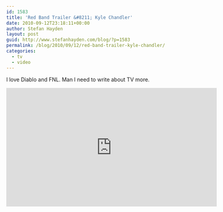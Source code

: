 ```yaml
---
id: 1583
title: 'Red Band Trailer &#8211; Kyle Chandler'
date: 2010-09-12T23:18:11+00:00
author: Stefan Hayden
layout: post
guid: http://www.stefanhayden.com/blog/?p=1583
permalink: /blog/2010/09/12/red-band-trailer-kyle-chandler/
categories:
  - tv
  - video
---
```

I love Diablo and FNL. Man I need to write about TV more.

<iframe width="560" height="315" src="https://www.youtube.com/embed/aMEy8wZOGDM?fs=1&amp;hl=en_US" title="YouTube video player" frameborder="0" allow="accelerometer; autoplay; clipboard-write; encrypted-media; gyroscope; picture-in-picture" allowfullscreen></iframe>